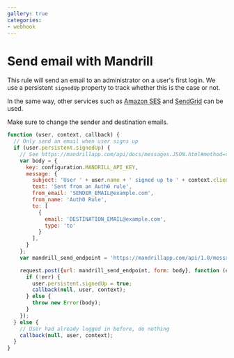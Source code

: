 ```yaml
---
gallery: true
categories:
- webhook
---
```

# Send email with Mandrill

This rule will send an email to an administrator on a user's first login. We use a persistent `signedUp` property to track whether this is the case or not.

In the same way, other services such as [Amazon SES](http://docs.aws.amazon.com/ses/latest/APIReference/Welcome.html) and [SendGrid](sendgrid.md) can be used.

Make sure to change the sender and destination emails.

```js
function (user, context, callback) {
  // Only send an email when user signs up
  if (user.persistent.signedUp) {
    // See https://mandrillapp.com/api/docs/messages.JSON.html#method=send
    var body = {
      key: configuration.MANDRILL_API_KEY,
      message: {
        subject: 'User ' + user.name + ' signed up to ' + context.clientName,
        text: 'Sent from an Auth0 rule',
        from_email: 'SENDER_EMAIL@example.com',
        from_name: 'Auth0 Rule',
        to: [
          {
            email: 'DESTINATION_EMAIL@example.com',
            type: 'to'
          }
        ],
      }
    };
    var mandrill_send_endpoint = 'https://mandrillapp.com/api/1.0/messages/send.json';

    request.post({url: mandrill_send_endpoint, form: body}, function (err, resp, body) {
      if (!err) {
        user.persistent.signedUp = true;
        callback(null, user, context);
      } else {
        throw new Error(body);
      }
    });
  } else {
    // User had already logged in before, do nothing
    callback(null, user, context);
  }
}
```
